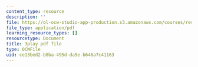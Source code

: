 ```yaml
---
content_type: resource
description: ''
file: https://ol-ocw-studio-app-production.s3.amazonaws.com/courses/res-8-007-cosmic-origin-of-the-chemical-elements-fall-2019/ce13bed2b0ba495dda5eb646a7c41163_SwW1K7Dibc8.pdf
file_type: application/pdf
learning_resource_types: []
resourcetype: Document
title: 3play pdf file
type: OCWFile
uid: ce13bed2-b0ba-495d-da5e-b646a7c41163
---
```

